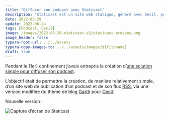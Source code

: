 ```yaml
---
title: "Diffuser son podcast avec Staticast"
description: "Staticast est un site web statique, généré avec Cecil, permettant de diffuser simplement son podcast."
date: 2022-03-29
update: 2022-06-24
tags: [Podcast, Cecil]
image: /images/2022-03-29-staticast-v2/staticast-preview.png
image_header: false
typora-root-url: ../../assets
typora-copy-images-to: ../../assets/images/${filename}
draft: true
---
```


Pendant le (1er) confinement j’avais entrepris la création d’[une solution simple pour diffuser son podcast](/blog/2020-08-09-diffuser-son-podcast.md).

L’objectif était de permettre la création, de manière relativement simple, d’un site web de publication d’un podcast et de son flux [RSS](https://fr.m.wikipedia.org/wiki/Podcasting#Formats), via une version modifiée du thème de blog [Garth](https://github.com/Cecilapp/theme-garth#readme) pour [Cecil](https://cecil.app).
<!-- break -->
<!--
![Capture d’écran de la première version de Staticast](/images/2022-03-29-staticast-v2/staticast-preview-garth.png "Capture d’écran de la première version de Staticast")
-->

Nouvelle version :

![Capture d’écran de Staticast](/images/2022-03-29-staticast-v2/staticast-preview.png "Capture d’écran de la nouvelle version de Staticast")
